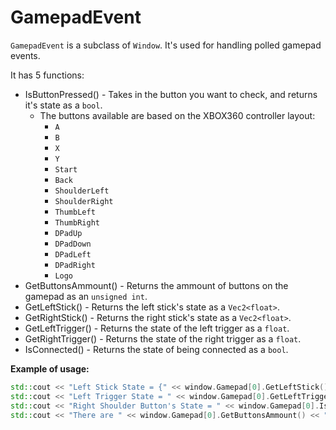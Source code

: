 # GamepadEvent
`GamepadEvent` is a subclass of `Window`.
It's used for handling polled gamepad events.

It has 5 functions:
- IsButtonPressed() - Takes in the button you want to check, and returns it's state as a `bool`.
	- The buttons available are based on the XBOX360 controller layout:
		- `A`
		- `B`
		- `X`
		- `Y`
		- `Start`
		- `Back`
		- `ShoulderLeft`
		- `ShoulderRight`
		- `ThumbLeft`
		- `ThumbRight`
		- `DPadUp`
		- `DPadDown`	
		- `DPadLeft`
		- `DPadRight`
		- `Logo`
- GetButtonsAmmount() - Returns the ammount of buttons on the gamepad as an `unsigned int`.
- GetLeftStick() - Returns the left stick's state as a `Vec2<float>`.
- GetRightStick() - Returns the right stick's state as a `Vec2<float>`.
- GetLeftTrigger() - Returns the state of the left trigger as a `float`.
- GetRightTrigger() - Returns the state of the right trigger as a `float`.
- IsConnected() - Returns the state of being connected as a `bool`.

__Example of usage:__
```cpp
std::cout << "Left Stick State = {" << window.Gamepad[0].GetLeftStick().x << ", " <<  window.Gamepad[0].GetLeftStick().y << "}\n";
std::cout << "Left Trigger State = " << window.Gamepad[0].GetLeftTrigger() << "\n";
std::cout << "Right Shoulder Button's State = " << window.Gamepad[0].IsButtonPressed(OWL::Window::GamepadEvent::ShoulderLeft) << "\n";
std::cout << "There are " << window.Gamepad[0].GetButtonsAmmount() << " buttons on the gamepad.\n";
```